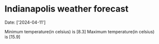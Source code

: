 # Indianapolis weather forecast 
Date: ['2024-04-11'] 

Minimum temperature(in celsius) is [8.3] 
Maximum temperature(in celsius) is [15.9]